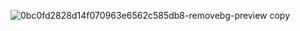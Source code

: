 ![0bc0fd2828d14f070963e6562c585db8-removebg-preview copy](https://github.com/user-attachments/assets/88976098-41aa-4ddc-9d46-54f109563943)
